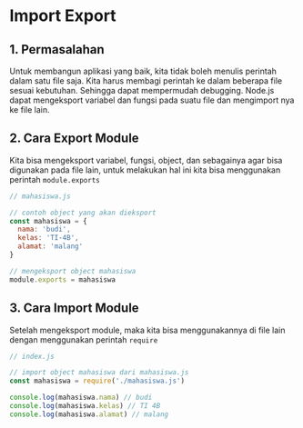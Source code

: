 # Import Export

## 1. Permasalahan

Untuk membangun aplikasi yang baik, kita tidak boleh menulis perintah dalam satu file saja. Kita harus membagi perintah ke dalam beberapa file sesuai kebutuhan. Sehingga dapat mempermudah debugging. Node.js dapat mengeksport variabel dan fungsi pada suatu file dan mengimport nya ke file lain.

## 2. Cara Export Module

Kita bisa mengeksport variabel, fungsi, object, dan sebagainya agar bisa digunakan pada file lain, untuk melakukan hal ini kita bisa menggunakan perintah `module.exports`

```javascript
// mahasiswa.js

// contoh object yang akan dieksport
const mahasiswa = {
  nama: 'budi',
  kelas: 'TI-4B',
  alamat: 'malang'
}

// mengeksport object mahasiswa
module.exports = mahasiswa
```

## 3. Cara Import Module

Setelah mengeksport module, maka kita bisa menggunakannya di file lain dengan menggunakan perintah `require`

```javascript
// index.js

// import object mahasiswa dari mahasiswa.js
const mahasiswa = require('./mahasiswa.js')

console.log(mahasiswa.nama) // budi
console.log(mahasiswa.kelas) // TI 4B
console.log(mahasiswa.alamat) // malang
```
